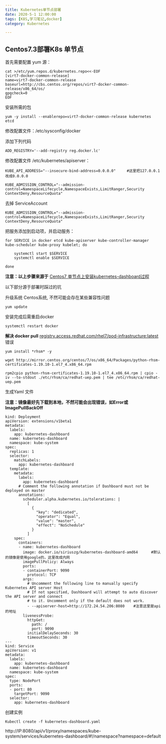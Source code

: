 ```yaml
---
title: Kubernetes单节点部署
date: 2020-5-1 12:00:00
tags: [K8S,学习笔记,docker]
category: Kubernetes

---
```




## Centos7.3部署K8s 单节点

首先需要配置 yum 源：

```
cat >/etc/yum.repos.d/kubernetes.repo<<-EOF 
[virt7-docker-common-release] 
name=virt7-docker-common-release 
baseurl=http://cbs.centos.org/repos/virt7-docker-common-release/x86_64/os/ 
gpgcheck=0 
EOF
```

安装所需的包

```
yum -y install --enablerepo=virt7-docker-common-release kubernetes etcd
```



修改配置文件：/etc/sysconfig/docker

添加下列代码

```
ADD_REGISTRY='--add-registry reg.docker.lc'
```

修改配置文件 /etc/kubernetes/apiserver：

```
KUBE_API_ADDRESS="--insecure-bind-address=0.0.0.0"     #这里把127.0.0.1改成0.0.0.0 

KUBE_ADMISSION_CONTROL="--admission-control=NamespaceLifecycle,NamespaceExists,LimitRanger,Security 
ContextDeny,ResourceQuota"
```

去掉 ServiceAccount

```
KUBE_ADMISSION_CONTROL="--admission-control=NamespaceLifecycle,NamespaceExists,LimitRanger,Security
ContextDeny,ResourceQuota"
```

把服务添加到启动项，并启动服务：

```
for SERVICE in docker etcd kube-apiserver kube-controller-manager kube-scheduler kube-proxy kubelet; do  

    systemctl start $SERVICE 
    systemctl enable $SERVICE 

done
```



**注意：以上步骤来源于** [Centos7 单节点上安装kubernetes-dashboard过程](https://www.58jb.com/html/152.html )

以下部分源于部署时踩过的坑

升级系统 Centos系统, 不然可能会存在某些兼容性问题

```
yum update
```

安装完成后需重启docker

```
systemctl restart docker
```

**解决 docker pull** [registry.access.redhat.com/rhel7/pod-infrastructure:latest](http://registry.access.redhat.com/rhel7/pod-infrastructure:latest) 错误

```
yum install *rhsm* -y

wget http://mirror.centos.org/centos/7/os/x86_64/Packages/python-rhsm-certificates-1.19.10-1.el7_4.x86_64.rpm

rpm2cpio python-rhsm-certificates-1.19.10-1.el7_4.x86_64.rpm | cpio -iv --to-stdout ./etc/rhsm/ca/redhat-uep.pem | tee /etc/rhsm/ca/redhat-uep.pem
```



生成Yaml 文件

**注意：镜像最好先下载到本地，不然可能会出现错误，如Error或ImagePullBackOff**

```
kind: Deployment 
apiVersion: extensions/v1beta1 
metadata: 
  labels: 
    app: kubernetes-dashboard 
  name: kubernetes-dashboard 
  namespace: kube-system 
spec: 
  replicas: 1 
  selector: 
    matchLabels: 
      app: kubernetes-dashboard 
  template: 
    metadata: 
      labels: 
        app: kubernetes-dashboard 
      # Comment the following annotation if Dashboard must not be deployed on master 
      annotations: 
        scheduler.alpha.kubernetes.io/tolerations: | 
          [ 
            { 
              "key": "dedicated", 
              "operator": "Equal", 
              "value": "master", 
              "effect": "NoSchedule" 
            } 
          ] 
    spec: 
      containers: 
      - name: kubernetes-dashboard 
        image: docker.io/siriuszg/kubernetes-dashboard-amd64      #默认的镜像是使用google的，这里改成内网 
        imagePullPolicy: Always 
        ports: 
        - containerPort: 9090 
          protocol: TCP 
        args: 
          # Uncomment the following line to manually specify Kubernetes API server Host 
          # If not specified, Dashboard will attempt to auto discover the API server and connect 
          # to it. Uncomment only if the default does not work. 
          - --apiserver-host=http://172.24.54.206:8080    #注意这里是api的地址 
        livenessProbe: 
          httpGet: 
            path: / 
            port: 9090 
          initialDelaySeconds: 30 
          timeoutSeconds: 30 
--- 
kind: Service 
apiVersion: v1 
metadata: 
  labels: 
    app: kubernetes-dashboard 
  name: kubernetes-dashboard 
  namespace: kube-system 
spec: 
  type: NodePort 
  ports: 
  - port: 80 
    targetPort: 9090 
  selector: 
    app: kubernetes-dashboard 

```



创建实例

```
Kubectl create -f kubernetes-dashboard.yaml
```



http://IP:8080/api/v1/proxy/namespaces/kube-system/services/kubernetes-dashboard/#!/namespace?namespace=default